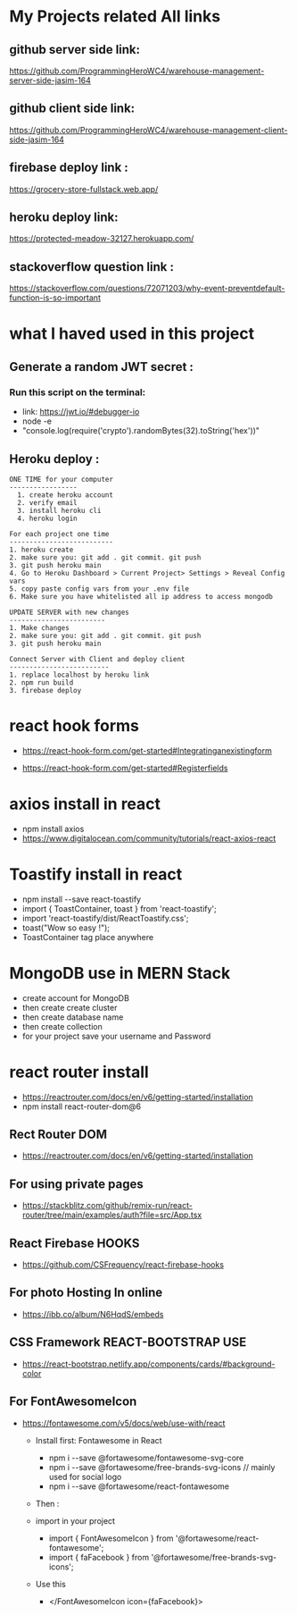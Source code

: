 # My Projects related All links  

## github server side link: 
 https://github.com/ProgrammingHeroWC4/warehouse-management-server-side-jasim-164

## github client side link: 
https://github.com/ProgrammingHeroWC4/warehouse-management-client-side-jasim-164

## firebase deploy link :
 https://grocery-store-fullstack.web.app/

## heroku deploy link:
https://protected-meadow-32127.herokuapp.com/

## stackoverflow question link : 
https://stackoverflow.com/questions/72071203/why-event-preventdefault-function-is-so-important

# what I haved used in this project 
## Generate a random JWT secret :
### Run this script on the terminal:
* link: https://jwt.io/#debugger-io
* node -e 
* "console.log(require('crypto').randomBytes(32).toString('hex'))"
## Heroku deploy :
    ONE TIME for your computer
    -----------------
      1. create heroku account
      2. verify email
      3. install heroku cli
      4. heroku login

    For each project one time
    --------------------------
    1. heroku create
    2. make sure you: git add . git commit. git push
    3. git push heroku main
    4. Go to Heroku Dashboard > Current Project> Settings > Reveal Config vars
    5. copy paste config vars from your .env file
    6. Make sure you have whitelisted all ip address to access mongodb

    UPDATE SERVER with new changes
    ------------------------
    1. Make changes
    2. make sure you: git add . git commit. git push
    3. git push heroku main

    Connect Server with Client and deploy client
    -------------------------
    1. replace localhost by heroku link
    2. npm run build
    3. firebase deploy

    
# react hook forms 
* https://react-hook-form.com/get-started#Integratinganexistingform

* https://react-hook-form.com/get-started#Registerfields

# axios install in react
* npm install axios
* https://www.digitalocean.com/community/tutorials/react-axios-react

#  Toastify install in react
* npm install --save react-toastify
* import { ToastContainer, toast } from 'react-toastify';
* import 'react-toastify/dist/ReactToastify.css';
* toast("Wow so easy !");
* ToastContainer tag place anywhere

# MongoDB use in MERN Stack
 * create account for MongoDB
 * then create create cluster
 * then create database name
 * then create collection
 * for your project save your username and Password
 
 # react router install
  * https://reactrouter.com/docs/en/v6/getting-started/installation
 * npm install react-router-dom@6
 ## Rect Router DOM
* https://reactrouter.com/docs/en/v6/getting-started/installation
## For using private pages 
* https://stackblitz.com/github/remix-run/react-router/tree/main/examples/auth?file=src/App.tsx
## React Firebase HOOKS
* https://github.com/CSFrequency/react-firebase-hooks

## For photo Hosting In online
* https://ibb.co/album/N6HqdS/embeds

## CSS Framework REACT-BOOTSTRAP USE
* https://react-bootstrap.netlify.app/components/cards/#background-color

## For FontAwesomeIcon
* https://fontawesome.com/v5/docs/web/use-with/react
    * Install first: Fontawesome in React
       * npm i --save @fortawesome/fontawesome-svg-core 
       * npm i --save @fortawesome/free-brands-svg-icons 
           // mainly used for social logo
       * npm i --save @fortawesome/react-fontawesome

    *  Then :

    * import in your project
 
        * import { FontAwesomeIcon } from '@fortawesome/react-fontawesome'; 
        * import { faFacebook  } from '@fortawesome/free-brands-svg-icons';




    * Use this
        *  </FontAwesomeIcon icon={faFacebook}>






